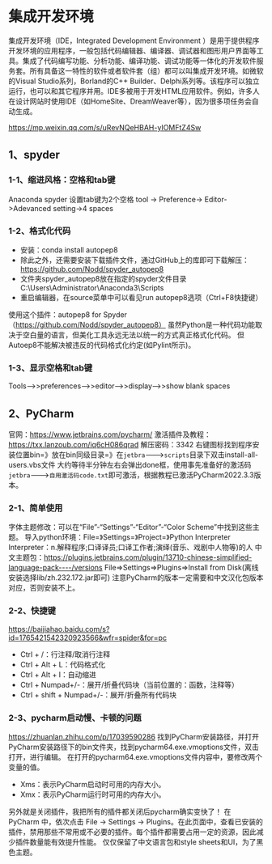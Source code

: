 # 集成开发环境
集成开发环境（IDE，Integrated Development Environment ）是用于提供程序开发环境的应用程序，一般包括代码编辑器、编译器、调试器和图形用户界面等工具。集成了代码编写功能、分析功能、编译功能、调试功能等一体化的开发软件服务套。所有具备这一特性的软件或者软件套（组）都可以叫集成开发环境。如微软的Visual Studio系列，Borland的C++ Builder、Delphi系列等。该程序可以独立运行，也可以和其它程序并用。IDE多被用于开发HTML应用软件。例如，许多人在设计网站时使用IDE（如HomeSite、DreamWeaver等），因为很多项任务会自动生成。

https://mp.weixin.qq.com/s/uRevNQeHBAH-yIOMFtZ4Sw

## 1、spyder

### 1-1、缩进风格：空格和tab键

Anaconda spyder 设置tab键为2个空格
tool -> Preference-> Editor->Adevanced setting->4 spaces

### 1-2、格式化代码
- 安装：conda install autopep8
- 除此之外，还需要安装下载插件文件，通过GitHub上的库即可下载解压：https://github.com/Nodd/spyder_autopep8
- 文件夹spyder_autopep8放在指定的spyder文件目录C:\Users\Administrator\Anaconda3\Scripts
- 重启编辑器，在source菜单中可以看见run autopep8选项（Ctrl+F8快捷键）

使用这个插件：autopep8 for Spyder（https://github.com/Nodd/spyder_autopep8）
虽然Python是一种代码功能取决于空白量的语言，但美化工具永远无法以统一的方式真正格式化代码。
但Autoep8不能解决被违反的代码格式化约定(如Pylint所示)。

### 1-3、显示空格和tab键
Tools-->>preferences-->>editor-->>display-->>show blank spaces

## 2、PyCharm
官网：https://www.jetbrains.com/pycharm/
激活插件及教程：https://txx.lanzoub.com/iq6cH086qrad
解压密码：3342
右键图标找到程序安装位置bin=》放在bin同级目录=》在`jetbra`--->`scripts`目录下双击install-all-users.vbs文件
大约等待半分钟左右会弹出done框，使用事先准备好的激活码`jetbra`--->`自用激活码code.txt`即可激活，根据教程已激活PyCharm2022.3.3版本。

### 2-1、简单使用
字体主题修改：可以在“File”-“Settings”-“Editor”-“Color Scheme”中找到这些主题。
导入python环境：File=》Settings=》Project=》Python Interpreter
Interpreter：n.解释程序;口译译员;口译工作者;演绎(音乐、戏剧中人物等)的人
中文主题包：https://plugins.jetbrains.com/plugin/13710-chinese-simplified-language-pack----/versions
    File=>Settings=>Plugins=>Install from Disk(离线安装选择lib/zh.232.172.jar即可)
    注意PyCharm的版本一定需要和中文汉化包版本对应，否则安装不上。
    
### 2-2、快捷键
https://baijiahao.baidu.com/s?id=1765421542320923566&wfr=spider&for=pc
- Ctrl + /：行注释/取消行注释
- Ctrl + Alt + L：代码格式化
- Ctrl + Alt + I：自动缩进
- Ctrl + Numpad+/-：展开/折叠代码块（当前位置的：函数，注释等）
- Ctrl + shift + Numpad+/-：展开/折叠所有代码块

### 2-3、pycharm启动慢、卡顿的问题
https://zhuanlan.zhihu.com/p/17039590286
找到PyCharm安装路径，并打开PyCharm安装路径下的bin文件夹，找到pycharm64.exe.vmoptions文件，双击打开，进行编辑。
在打开的pycharm64.exe.vmoptions文件内容中，要修改两个变量的值。
- Xms：表示PyCharm启动时可用的内存大小。
- Xmx：表示PyCharm运行时可用的内存大小。

另外就是关闭插件，我把所有的插件都关闭后pycharm确实变快了！
在 PyCharm 中，依次点击 File -> Settings -> Plugins。在此页面中，查看已安装的插件，禁用那些不常用或不必要的插件。每个插件都需要占用一定的资源，因此减少插件数量能有效提升性能。
仅仅保留了中文语言包和style sheets和UI，为了黑色主题。






